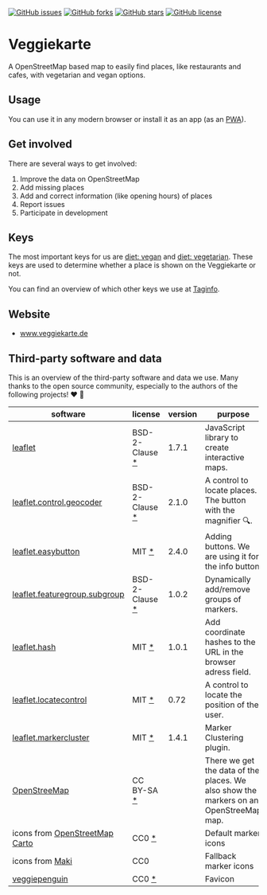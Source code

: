 [![GitHub issues](https://img.shields.io/github/issues/piratenpanda/veggiekarte)](https://github.com/piratenpanda/veggiekarte/issues)
[![GitHub forks](https://img.shields.io/github/forks/piratenpanda/veggiekarte)](https://github.com/piratenpanda/veggiekarte/network)
[![GitHub stars](https://img.shields.io/github/stars/piratenpanda/veggiekarte)](https://github.com/piratenpanda/veggiekarte/stargazers)
[![GitHub license](https://img.shields.io/github/license/piratenpanda/veggiekarte?style=plastic)](https://github.com/piratenpanda/veggiekarte/blob/master/LICENSE)

# Veggiekarte

A OpenStreetMap based map to easily find places, like restaurants and cafes, with vegetarian and vegan options.

## Usage

You can use it in any modern browser or install it as an app (as an [PWA](https://en.wikipedia.org/wiki/Progressive_web_application)).

## Get involved

There are several ways to get involved:
1. Improve the data on OpenStreetMap
  1. Add missing places
  2. Add and correct information (like opening hours) of places
2. Report issues
3. Participate in development

## Keys

The most important keys for us are [diet: vegan](https://wiki.openstreetmap.org/wiki/DE:Key:diet:vegan) and [diet: vegetarian](https://wiki.openstreetmap.org/wiki/DE:Key:diet:vegetarian). These keys are used to determine whether a place is shown on the Veggiekarte or not.

You can find an overview of which other keys we use at [Taginfo](https://taginfo.openstreetmap.org/projects/veggiekarte#tags).

## Website
* www.veggiekarte.de

## Third-party software and data

This is an overview of the third-party software and data we use. Many thanks to the open source community, especially to the authors of the following projects! ❤️ 🍻

|software  |license  |version  |purpose  |
|---    |---    |---    |---    |
|[leaflet](https://github.com/Leaflet/Leaflet/) |BSD-2-Clause [*](https://github.com/Leaflet/Leaflet/blob/master/LICENSE) |1.7.1 |JavaScript library to create interactive maps. |
|[leaflet.control.geocoder](https://github.com/perliedman/leaflet-control-geocoder/) |BSD-2-Clause [*](https://github.com/perliedman/leaflet-control-geocoder/blob/master/LICENSE) |2.1.0 |A control to locate places. The button with the magnifier 🔍. |
|[leaflet.easybutton](https://github.com/CliffCloud/Leaflet.EasyButton) |MIT [*](https://github.com/CliffCloud/Leaflet.EasyButton/blob/master/LICENSE) |2.4.0 |Adding buttons. We are using it for the info button. |
|[leaflet.featuregroup.subgroup](https://github.com/ghybs/Leaflet.FeatureGroup.SubGroup) |BSD-2-Clause [*](https://github.com/ghybs/Leaflet.FeatureGroup.SubGroup/blob/master/LICENSE) |1.0.2 |Dynamically add/remove groups of markers. |
|[leaflet.hash](https://github.com/siimots/leaflet-hash) |MIT [*](https://github.com/siimots/leaflet-hash/blob/master/LICENSE.md) |1.0.1 | Add coordinate hashes to the URL in the browser adress field. |
|[leaflet.locatecontrol](https://github.com/domoritz/leaflet-locatecontrol/) |MIT [*](https://github.com/domoritz/leaflet-locatecontrol/blob/gh-pages/LICENSE) |0.72 |A control to locate the position of the user. |
|[leaflet.markercluster](https://github.com/Leaflet/Leaflet.markercluster/) |MIT [*](https://github.com/Leaflet/Leaflet.markercluster/blob/master/MIT-LICENCE.txt) |1.4.1 |Marker Clustering plugin. |
|[OpenStreeMap](https://www.openstreetmap.org) |CC BY-SA [*](https://www.openstreetmap.org/copyright) | |There we get the data of the places. We also show the markers on an OpenStreeMap map.  |
|icons from [OpenStreetMap Carto](https://github.com/gravitystorm/openstreetmap-carto) |CC0 [*](https://github.com/gravitystorm/openstreetmap-carto/blob/master/LICENSE.txt) | |Default marker icons |
|icons from [Maki](https://labs.mapbox.com/maki-icons/) |CC0 | |Fallback marker icons |
|[veggiepenguin](https://openclipart.org/detail/189178/veggiepenguin) |CC0 [*](https://openclipart.org/share) | |Favicon |